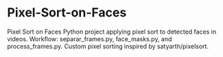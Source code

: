 # Pixel-Sort-on-Faces
Pixel Sort on Faces  Python project applying pixel sort to detected faces in videos. Workflow: separar_frames.py, face_masks.py, and process_frames.py. Custom pixel sorting inspired by satyarth/pixelsort.
